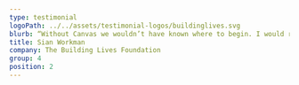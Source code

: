 ```yaml
---
type: testimonial
logoPath: ../../assets/testimonial-logos/buildinglives.svg
blurb: “Without Canvas we wouldn’t have known where to begin. I would recommend you to anyone, or actually perhaps not, as we’d like to keep your expertise all to ourselves.”
title: Sian Workman
company: The Building Lives Foundation
group: 4
position: 2
---
```

